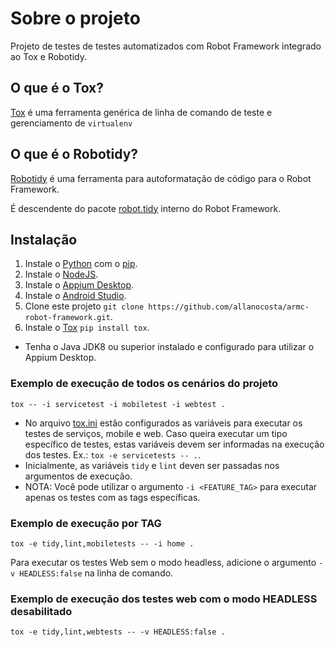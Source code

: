 # Sobre o projeto

Projeto de testes de testes automatizados com Robot Framework integrado ao Tox e Robotidy.

## O que é o Tox?

[Tox][WhatIsTox] é uma ferramenta genérica de linha de comando de teste e gerenciamento de ```virtualenv```

## O que é o Robotidy?

[Robotidy][RobotidyIntroduction] é uma ferramenta para autoformatação de código para o Robot Framework.

É descendente do pacote [robot.tidy][RobotidyRobotFramework] interno do Robot Framework.

## Instalação

1. Instale o [Python][Python] com o [pip][pip].
2. Instale o [NodeJS][NodeJS].
3. Instale o [Appium Desktop][AppiumDesktop].
4. Instale o [Android Studio][AndroidStudio].
5. Clone este projeto ```git clone https://github.com/allanocosta/armc-robot-framework.git```.
6. Instale o [Tox][ToxInstall] ```pip install tox```.

- Tenha o Java JDK8 ou superior instalado e configurado para utilizar o Appium Desktop.

### Exemplo de execução de todos os cenários do projeto

```tox -- -i servicetest -i mobiletest -i webtest .```

- No arquivo [tox.ini][tox.ini] estão configurados as variáveis para executar os testes de serviços, mobile e web. Caso queira executar um tipo específico de testes, estas variáveis devem ser informadas na execução dos testes. Ex.: ```tox -e servicetests -- .```.
- Inicialmente, as variáveis ```tidy``` e ```lint``` deven ser passadas nos argumentos de execução.
- NOTA: Você pode utilizar o argumento ```-i <FEATURE_TAG>``` para executar apenas os testes com as tags específicas.

### Exemplo de execução por TAG

```tox -e tidy,lint,mobiletests -- -i home .```

Para executar os testes Web sem o modo headless, adicione o argumento ```-v HEADLESS:false``` na linha de comando.

### Exemplo de execução dos testes web com o modo HEADLESS desabilitado

```tox -e tidy,lint,webtests -- -v HEADLESS:false .```

[WhatIsTox]: https://tox.wiki/en/latest/#what-is-tox
[RobotidyIntroduction]: https://robotidy.readthedocs.io/en/stable/#introduction
[RobotidyRobotFramework]: https://robotframework.org/robotframework/latest/RobotFrameworkUserGuide.html#tidy
[Python]: https://www.python.org/
[pip]: https://pip.pypa.io
[NodeJS]: https://nodejs.org/en/
[ToxInstall]: https://tox.wiki/en/latest/install.html
[AppiumDesktop]: https://appium.io/downloads.html
[AndroidStudio]: https://developer.android.com/studio
[tox.ini]: https://github.com/allanocosta/armc-robot-framework/blob/develop/tox.ini
